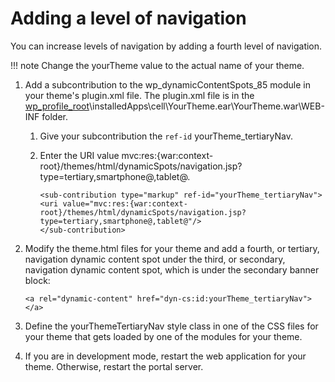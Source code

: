 # Adding a level of navigation

You can increase levels of navigation by adding a fourth level of navigation.

!!! note
    Change the yourTheme value to the actual name of your theme.

1.  Add a subcontribution to the wp\_dynamicContentSpots\_85 module in your theme's plugin.xml file. The plugin.xml file is in the [wp\_profile\_root](../../../../guide_me/wpsdirstr.md)\\installedApps\\cell\\YourTheme.ear\\YourTheme.war\\WEB-INF folder.

    1.  Give your subcontribution the `ref-id` yourTheme\_tertiaryNav.

    2.  Enter the URI value mvc:res:\{war:context-root\}/themes/html/dynamicSpots/navigation.jsp?type=tertiary,smartphone@,tablet@.

        ```
        <sub-contribution type="markup" ref-id="yourTheme_tertiaryNav">
        <uri value="mvc:res:{war:context-root}/themes/html/dynamicSpots/navigation.jsp?type=tertiary,smartphone@,tablet@"/>
        </sub-contribution>
        ```

2.  Modify the theme.html files for your theme and add a fourth, or tertiary, navigation dynamic content spot under the third, or secondary, navigation dynamic content spot, which is under the secondary banner block:

    ```
    <a rel="dynamic-content" href="dyn-cs:id:yourTheme_tertiaryNav"></a>
    ```

3.  Define the yourThemeTertiaryNav style class in one of the CSS files for your theme that gets loaded by one of the modules for your theme.

4.  If you are in development mode, restart the web application for your theme. Otherwise, restart the portal server.



